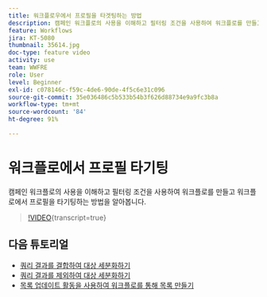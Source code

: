 ```yaml
---
title: 워크플로우에서 프로필을 타겟팅하는 방법
description: 캠페인 워크플로의 사용을 이해하고 필터링 조건을 사용하여 워크플로를 만들고 워크플로에서 프로필을 타기팅하는 방법을 알아봅니다.
feature: Workflows
jira: KT-5080
thumbnail: 35614.jpg
doc-type: feature video
activity: use
team: WWFRE
role: User
level: Beginner
exl-id: c078146c-f59c-4de6-90de-4f5c6e31c096
source-git-commit: 35e036486c5b533b54b3f626d88734e9a9fc3b8a
workflow-type: tm+mt
source-wordcount: '84'
ht-degree: 91%

---
```


# 워크플로에서 프로필 타기팅

캠페인 워크플로의 사용을 이해하고 필터링 조건을 사용하여 워크플로를 만들고 워크플로에서 프로필을 타기팅하는 방법을 알아봅니다.

>[!VIDEO](https://video.tv.adobe.com/v/35614?quality=12&learn=on){transcript=true}

## 다음 튜토리얼

* [쿼리 결과를 결합하여 대상 세분화하기](/help/automating-with-workflows/refining-targets-by-combining-query-results.md)
* [쿼리 결과를 제외하여 대상 세분화하기](/help/automating-with-workflows/refining-targets-by-excluding-query-results.md)
* [목록 업데이트 활동을 사용하여 워크플로를 통해 목록 만들기](/help/automating-with-workflows/using-the-update-list-activity.md)
